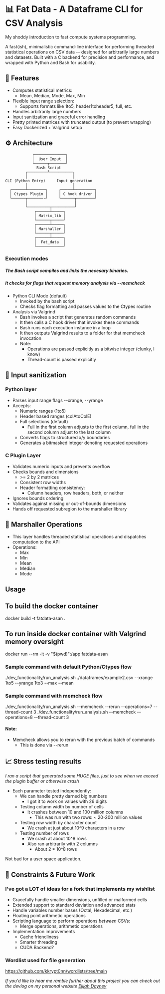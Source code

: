 # 📊 Fat Data - A Dataframe CLI for CSV Analysis
My shoddy introduction to fast compute systems programming.

A fast(ish), minimalistic command-line interface for performing threaded statistical operations on CSV data -- designed for arbitrarily large numbers and datasets. Built with a C backend for precision and performance, and wrapped with Python and Bash for usability.

## 🚀 Features
- Computes statistical metrics:
    - Mean, Median, Mode, Max, Min
- Flexible input range selection:
    - Supports formats like 1to5, header1toheader5, full, etc.
- Handles arbitrarily large numbers 
- Input sanitization and graceful error handling
- Pretty printed matrices with truncated output (to prevent wrapping)
- Easy Dockerized + Valgrind setup
    
## ⚙️ Architecture    
                ┌──────────────┐
                │  User Input  │
                └──────┬───────┘
                  Bash Script 
             ┌─────────┴──────────┐
             │                    │
    CLI (Python Entry)     Input generation
             │                    │
      ┌──────┴────────┐     ┌─────┴─────────┐
      │ Ctypes Plugin │     │ C hook driver │
      └──────┬───────-┘     └──────┬────────┘
             │                     │
             └──────────┬──────────┘
                 ┌──────┴─────┐
                 │ Matrix_lib │
                 └──────┬─────┘
                 ┌──────┴─────┐
                 │ Marshaller │
                 └──────┬─────┘
                 ┌──────┴─────┐
                 │  Fat_data  │
                 └────────────┘

### Execution modes
##### The Bash script compiles and links the necesary binaries. 
##### It checks for flags that request memory analysis via --memcheck

- Python CLI Mode (default)
    - Invoked by the bash script
    - Checks flag formatting and passes values to the Ctypes routine  
- Analysis via Valgrind
    - Bash invokes a script that generates random commands 
    - It then calls a C hook driver that invokes these commands
    - Bash runs each execution instance in a loop 
    - It then outputs Valgrind results to a folder for that memcheck invocation
    - Note: 
        - Operations are passed explicitly as a bitwise integer (clunky, I know)    
        - Thread-count is passed explicitly    

## 🧼 Input sanitization
### Python layer
- Parses input range flags --xrange, --yrange
- Accepts: 
    - Numeric ranges (1to5)
    - Header based ranges (colAtoColE)
    - Full selections (default)
        - Full in the first column adjusts to the first column, full in the second column adjust to the last column
    - Converts flags to structured x/y boundaries
    - Generates a bitmasked integer denoting requested operations

### C Plugin Layer
- Validates numeric inputs and prevents overflow
- Checks bounds and dimensions
    - \>= 2 by 2 matrices
    - Consistent row widths
    - Header formatting consistency:
        - Column headers, row headers, both, or neither
- Ignores bounds ordering
- Validates against missing or out-of-bounds dimensions
- Hands off requested subregion to the marshaller library

## 🧮 Marshaller Operations
- This layer handles threaded statistical operations and dispatches computation to the API
- Operations:
    - Max
    - Min
    - Mean
    - Median
    - Mode

## Usage

## To build the docker container
docker build -t fatdata-asan .

## To run inside docker container with Valgrind memory oversight
docker run --rm -it -v "$(pwd)":/app fatdata-asan

### Sample command with default Python/Ctypes flow
./dev_functionality/run_analysis.sh ./dataframes/example2.csv --xrange 1to5 --yrange 1to3 --max --mean

### Sample command with memcheck flow
./dev_functionality/run_analysis.sh --memcheck --rerun --operations=7 --thread-count 3
./dev_functionality/run_analysis.sh --memcheck --operations=8 --thread-count 3

#### Note:
- Memcheck allows you to rerun with the previous batch of commands
    - This is done via --rerun

## 📈 Stress testing results
*I ran a script that generated some HUGE files, just to see when we exceed the plugin buffer or otherwise crash*
- Each parameter tested independently:
    - We can handle pretty darned big numbers
        - I got it to work on values with 26 digits
    - Testing column width by number of cells
        - It crashes between 10 and 100 million columns
            - This was run with two rows: 
                ~ 20-200 million values
    - Testing row width by character count
        - We crash at just about 10^9 characters in a row
    - Testing number of rows
        - We crash at about 10^8 rows
        - Also ran arbitrarily with 2 columns
            - About 2 * 10^8 rows

Not bad for a user space application.

## 🔩 Constraints & Future Work
### I've got a LOT of ideas for a fork that implements my wishlist
- Gracefully handle smaller dimensions, unfilled or malformed cells
- Extended support to standard deviation and advanced stats
- Handle variables number bases (Octal, Hexadecimal, etc.)
- Floating point arithmetic operations
- Scripting language to perform operations *between* CSVs:
    - Merge operations, arithmetic operations
- Implementation improvements
    - Cache friendliness
    - Smarter threading
    - CUDA Backend?

### Wordlist used for file generation 
https://github.com/kkrypt0nn/wordlists/tree/main



*If you'd like to hear me ramble further about this project you can check out the devlog on my personal website [Elijah Dayney](https://personal-website-beta-ten-95.vercel.app/)*





